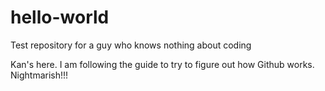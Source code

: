 # hello-world
Test repository for a guy who knows nothing about coding

Kan's here. I am following the guide to try to figure out how Github works. Nightmarish!!!
